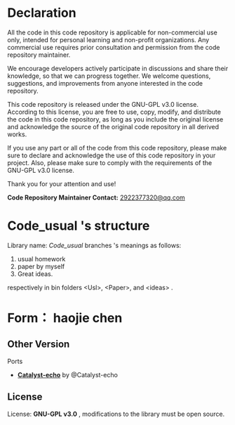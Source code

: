 # Declaration

All the code in this code repository is applicable for non-commercial use only, intended for personal learning and non-profit organizations. Any commercial use requires prior consultation and permission from the code repository maintainer.

We encourage developers actively participate in discussions and share their knowledge, so that we can progress together. We welcome questions, suggestions, and improvements from anyone interested in the code repository.

This code repository is released under the GNU-GPL v3.0 license. According to this license, you are free to use, copy, modify, and distribute the code in this code repository, as long as you include the original license and acknowledge the source of the original code repository in all derived works.

If you use any part or all of the code from this code repository, please make sure to declare and acknowledge the use of this code repository in your project. Also, please make sure to comply with the requirements of the GNU-GPL v3.0 license.

Thank you for your attention and use!

**Code Repository Maintainer Contact:** 2922377320@qq.com

# Code_usual 's structure

Library name: *Code_usual*
branches 's meanings as follows:
1. usual homework  
2. paper by myself 
3. Great ideas.

respectively in  bin folders \<Usl>, \<Paper>, and \<ideas> .


# Form： haojie chen




Other Version
---------------

Ports
- [**Catalyst-echo**](https://github.com/Catalyst-echo) by @Catalyst-echo


License
-------
License: **GNU-GPL v3.0** , modifications to the library must be open source.
